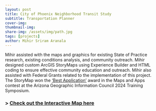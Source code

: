 ```yaml
---
layout: post
title: City of Phoenix Neighborhood Transit Study
subtitle: Transportation Planner 
cover-img: 
thumbnail-img:
share-img: /assets/img/path.jpg
tags: [projects]
author: Mihir Sriram Aranala
---
```


Mihir assisted with the maps and graphics for existing State of Practice research, existing conditions analysis, and community outreach. Mihir designed custom ArcGIS StoryMaps using Experience Builder and HTML coding to ensure effective community education and outreach. Mihir also assisted with Federal Grants related to the implementation of this project. The StoryMap won the [‘Best Application’](https://agic-symposium-maps-and-apps-agic.hub.arcgis.com/apps/5d9dc009ec8e48a5a7187add4e3f4232) award in the Maps and Apps contest at the Arizona Geographic Information Council 2024 Training Symposium.  

<h3>> <a href="https://experience.arcgis.com/experience/f6dc85e6e2294a0fb84dde9be8e983eb/"> Check out the Interactive Map here</a> </h3>